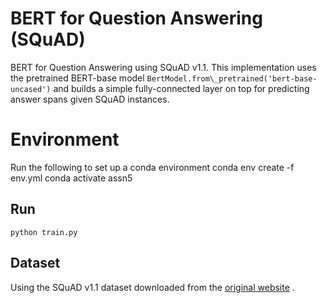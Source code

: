 # BERT for Question Answering (SQuAD)

BERT for Question Answering using SQuAD v1.1.
This implementation uses the pretrained BERT-base model `BertModel.from\_pretrained('bert-base-uncased')` and builds a simple fully-connected layer on top for predicting answer spans given SQuAD instances.

# Environment
Run the following to set up a conda environment
	conda env create -f env.yml
	conda activate assn5

## Run

	python train.py

## Dataset

Using the SQuAD v1.1 dataset downloaded from the [original website](https://rajpurkar.github.io/SQuAD-explorer/) .
